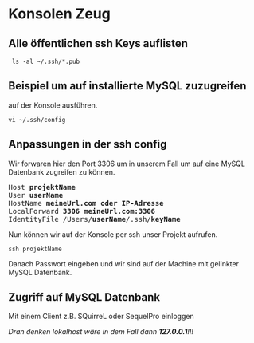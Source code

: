 # Konsolen Zeug

## Alle öffentlichen ssh Keys auflisten

     ls -al ~/.ssh/*.pub

## Beispiel um auf installierte MySQL zuzugreifen



auf der Konsole ausführen.

    vi ~/.ssh/config

## Anpassungen in der ssh config

Wir forwaren hier den Port 3306 um in unserem Fall um auf eine MySQL Datenbank zugreifen zu können.
<pre>
Host <b>projektName</b>
User <b>userName</b>
HostName <b>meineUrl.com oder IP-Adresse</b>
LocalForward <b>3306 meineUrl.com:3306</b>
IdentityFile /Users/<b>userName</b>/.ssh/<b>keyName</b>
</pre>
Nun können wir auf der Konsole per ssh unser Projekt aufrufen.

    ssh projektName

Danach Passwort eingeben und wir sind auf der Machine mit gelinkter MySQL Datenbank.

## Zugriff auf MySQL Datenbank

Mit einem Client z.B. SQuirreL oder SequelPro einloggen

_Dran denken lokalhost wäre in dem Fall dann **127.0.0.1**!!!_